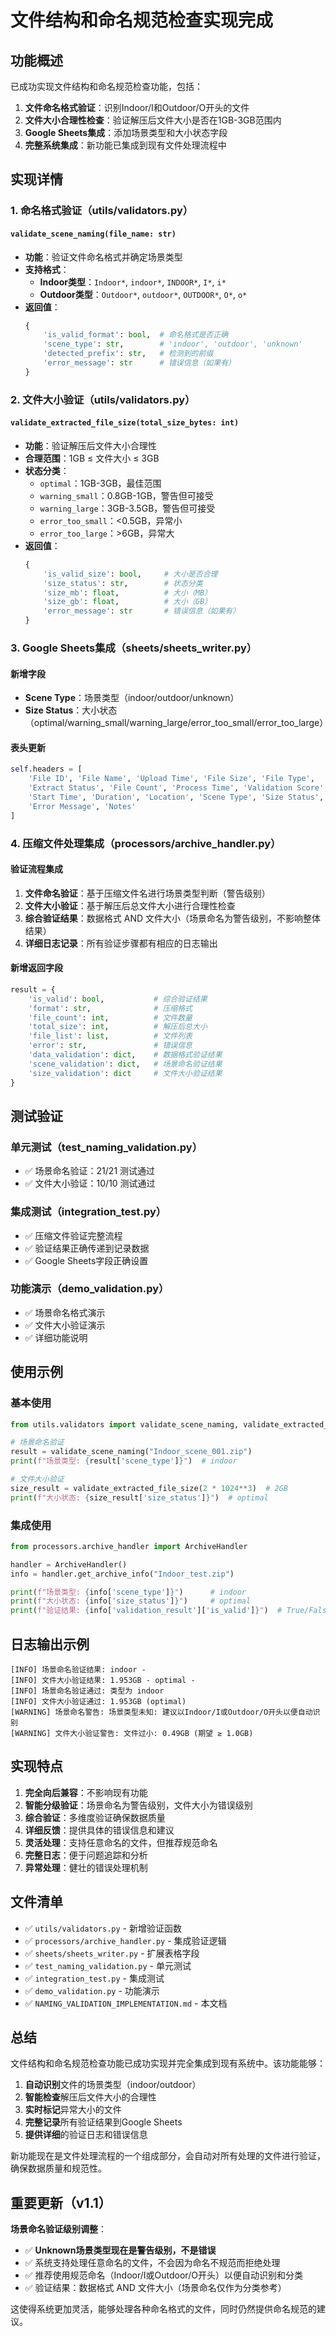 # 文件结构和命名规范检查实现完成

## 功能概述

已成功实现文件结构和命名规范检查功能，包括：

1. **文件命名格式验证**：识别Indoor/I和Outdoor/O开头的文件
2. **文件大小合理性检查**：验证解压后文件大小是否在1GB-3GB范围内
3. **Google Sheets集成**：添加场景类型和大小状态字段
4. **完整系统集成**：新功能已集成到现有文件处理流程中

## 实现详情

### 1. 命名格式验证（utils/validators.py）

#### `validate_scene_naming(file_name: str)`
- **功能**：验证文件命名格式并确定场景类型
- **支持格式**：
  - **Indoor类型**：`Indoor*`, `indoor*`, `INDOOR*`, `I*`, `i*`
  - **Outdoor类型**：`Outdoor*`, `outdoor*`, `OUTDOOR*`, `O*`, `o*`
- **返回值**：
  ```python
  {
      'is_valid_format': bool,  # 命名格式是否正确
      'scene_type': str,        # 'indoor', 'outdoor', 'unknown'
      'detected_prefix': str,   # 检测到的前缀
      'error_message': str      # 错误信息（如果有）
  }
  ```

### 2. 文件大小验证（utils/validators.py）

#### `validate_extracted_file_size(total_size_bytes: int)`
- **功能**：验证解压后文件大小合理性
- **合理范围**：1GB ≤ 文件大小 ≤ 3GB
- **状态分类**：
  - `optimal`：1GB-3GB，最佳范围
  - `warning_small`：0.8GB-1GB，警告但可接受
  - `warning_large`：3GB-3.5GB，警告但可接受
  - `error_too_small`：<0.5GB，异常小
  - `error_too_large`：>6GB，异常大
- **返回值**：
  ```python
  {
      'is_valid_size': bool,     # 大小是否合理
      'size_status': str,        # 状态分类
      'size_mb': float,          # 大小（MB）
      'size_gb': float,          # 大小（GB）
      'error_message': str       # 错误信息（如果有）
  }
  ```

### 3. Google Sheets集成（sheets/sheets_writer.py）

#### 新增字段
- **Scene Type**：场景类型（indoor/outdoor/unknown）
- **Size Status**：大小状态（optimal/warning_small/warning_large/error_too_small/error_too_large）

#### 表头更新
```python
self.headers = [
    'File ID', 'File Name', 'Upload Time', 'File Size', 'File Type',
    'Extract Status', 'File Count', 'Process Time', 'Validation Score', 
    'Start Time', 'Duration', 'Location', 'Scene Type', 'Size Status', 
    'Error Message', 'Notes'
]
```

### 4. 压缩文件处理集成（processors/archive_handler.py）

#### 验证流程集成
1. **文件命名验证**：基于压缩文件名进行场景类型判断（警告级别）
2. **文件大小验证**：基于解压后总文件大小进行合理性检查
3. **综合验证结果**：数据格式 AND 文件大小（场景命名为警告级别，不影响整体结果）
4. **详细日志记录**：所有验证步骤都有相应的日志输出

#### 新增返回字段
```python
result = {
    'is_valid': bool,           # 综合验证结果
    'format': str,              # 压缩格式
    'file_count': int,          # 文件数量
    'total_size': int,          # 解压后总大小
    'file_list': list,          # 文件列表
    'error': str,               # 错误信息
    'data_validation': dict,    # 数据格式验证结果
    'scene_validation': dict,   # 场景命名验证结果
    'size_validation': dict     # 文件大小验证结果
}
```

## 测试验证

### 单元测试（test_naming_validation.py）
- ✅ 场景命名验证：21/21 测试通过
- ✅ 文件大小验证：10/10 测试通过

### 集成测试（integration_test.py）
- ✅ 压缩文件验证完整流程
- ✅ 验证结果正确传递到记录数据
- ✅ Google Sheets字段正确设置

### 功能演示（demo_validation.py）
- ✅ 场景命名格式演示
- ✅ 文件大小验证演示
- ✅ 详细功能说明

## 使用示例

### 基本使用
```python
from utils.validators import validate_scene_naming, validate_extracted_file_size

# 场景命名验证
result = validate_scene_naming("Indoor_scene_001.zip")
print(f"场景类型: {result['scene_type']}")  # indoor

# 文件大小验证 
size_result = validate_extracted_file_size(2 * 1024**3)  # 2GB
print(f"大小状态: {size_result['size_status']}")  # optimal
```

### 集成使用
```python
from processors.archive_handler import ArchiveHandler

handler = ArchiveHandler()
info = handler.get_archive_info("Indoor_test.zip")

print(f"场景类型: {info['scene_type']}")      # indoor
print(f"大小状态: {info['size_status']}")     # optimal
print(f"验证结果: {info['validation_result']['is_valid']}")  # True/False
```

## 日志输出示例

```
[INFO] 场景命名验证结果: indoor - 
[INFO] 文件大小验证结果: 1.953GB - optimal - 
[INFO] 场景命名验证通过: 类型为 indoor
[INFO] 文件大小验证通过: 1.953GB (optimal)
[WARNING] 场景命名警告: 场景类型未知: 建议以Indoor/I或Outdoor/O开头以便自动识别
[WARNING] 文件大小验证警告: 文件过小: 0.49GB (期望 ≥ 1.0GB)
```

## 实现特点

1. **完全向后兼容**：不影响现有功能
2. **智能分级验证**：场景命名为警告级别，文件大小为错误级别
3. **综合验证**：多维度验证确保数据质量
4. **详细反馈**：提供具体的错误信息和建议
5. **灵活处理**：支持任意命名的文件，但推荐规范命名
6. **完整日志**：便于问题追踪和分析
7. **异常处理**：健壮的错误处理机制

## 文件清单

- ✅ `utils/validators.py` - 新增验证函数
- ✅ `processors/archive_handler.py` - 集成验证逻辑
- ✅ `sheets/sheets_writer.py` - 扩展表格字段
- ✅ `test_naming_validation.py` - 单元测试
- ✅ `integration_test.py` - 集成测试
- ✅ `demo_validation.py` - 功能演示
- ✅ `NAMING_VALIDATION_IMPLEMENTATION.md` - 本文档

## 总结

文件结构和命名规范检查功能已成功实现并完全集成到现有系统中。该功能能够：

1. **自动识别**文件的场景类型（indoor/outdoor）
2. **智能检查**解压后文件大小的合理性
3. **实时标记**异常大小的文件
4. **完整记录**所有验证结果到Google Sheets
5. **提供详细**的验证日志和错误信息

新功能现在是文件处理流程的一个组成部分，会自动对所有处理的文件进行验证，确保数据质量和规范性。

## 重要更新（v1.1）

**场景命名验证级别调整**：
- ✅ **Unknown场景类型现在是警告级别，不是错误**
- ✅ 系统支持处理任意命名的文件，不会因为命名不规范而拒绝处理
- ✅ 推荐使用规范命名（Indoor/I或Outdoor/O开头）以便自动识别和分类
- ✅ 验证结果：数据格式 AND 文件大小（场景命名仅作为分类参考）

这使得系统更加灵活，能够处理各种命名格式的文件，同时仍然提供命名规范的建议。